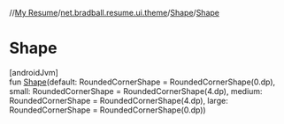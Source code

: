 //[My Resume](../../../index.md)/[net.bradball.resume.ui.theme](../index.md)/[Shape](index.md)/[Shape](-shape.md)

# Shape

[androidJvm]\
fun [Shape](-shape.md)(default: RoundedCornerShape = RoundedCornerShape(0.dp), small: RoundedCornerShape = RoundedCornerShape(4.dp), medium: RoundedCornerShape = RoundedCornerShape(4.dp), large: RoundedCornerShape = RoundedCornerShape(0.dp))
